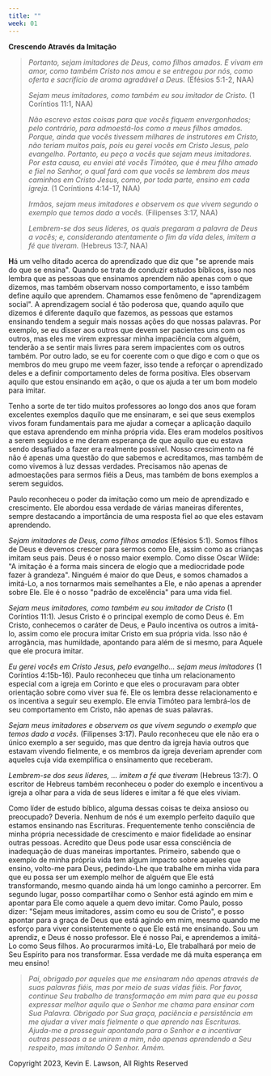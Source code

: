```yaml
---
title: ""
week: 01
---
```


**Crescendo Através da Imitação**

> *Portanto, sejam imitadores de Deus, como filhos amados. E vivam em
> amor, como também Cristo nos amou e se entregou por nós, como oferta e
> sacrifício de aroma agradável a Deus.* (Efésios 5:1-2, NAA)
>
> *Sejam meus imitadores, como também eu sou imitador de Cristo.* (1
> Coríntios 11:1, NAA)
>
> *Não escrevo estas coisas para que vocês fiquem envergonhados; pelo
> contrário, para admoestá-los como a meus filhos amados. Porque, ainda
> que vocês tivessem milhares de instrutores em Cristo, não teriam
> muitos pais, pois eu gerei vocês em Cristo Jesus, pelo evangelho.
> Portanto, eu peço a vocês que sejam meus imitadores. Por esta causa,
> eu enviei até vocês Timóteo, que é meu filho amado e fiel no Senhor, o
> qual fará com que vocês se lembrem dos meus caminhos em Cristo Jesus,
> como, por toda parte, ensino em cada igreja.* (1 Coríntions 4:14-17,
> NAA)
>
> *Irmãos, sejam meus imitadores e observem os que vivem segundo o
> exemplo que temos dado a vocês.* (Filipenses 3:17, NAA)
>
> *Lembrem-se dos seus líderes, os quais pregaram a palavra de Deus a
> vocês; e, considerando atentamente o fim da vida deles, imitem a fé
> que tiveram.* (Hebreus 13:7, NAA)

**H**á um velho ditado acerca do aprendizado que diz que "se aprende
mais do que se ensina". Quando se trata de conduzir estudos bíblicos,
isso nos lembra que as pessoas que ensinamos aprendem não apenas com o
que dizemos, mas também observam nosso comportamento, e isso também
define aquilo que aprendem. Chamamos esse fenômeno de "aprendizagem
social". A aprendizagem social é tão poderosa que, quando aquilo que
dizemos é diferente daquilo que fazemos, as pessoas que estamos
ensinando tendem a seguir mais nossas ações do que nossas palavras. Por
exemplo, se eu disser aos outros que devem ser pacientes uns com os
outros, mas eles me virem expressar minha impaciência com alguém,
tenderão a se sentir mais livres para serem impacientes com os outros
também. Por outro lado, se eu for coerente com o que digo e com o que os
membros do meu grupo me veem fazer, isso tende a reforçar o aprendizado
deles e a definir comportamento deles de forma positiva. Eles observam
aquilo que estou ensinando em ação, o que os ajuda a ter um bom modelo
para imitar.

Tenho a sorte de ter tido muitos professores ao longo dos anos que foram
excelentes exemplos daquilo que me ensinaram, e sei que seus exemplos
vivos foram fundamentais para me ajudar a começar a aplicação daquilo
que estava aprendendo em minha própria vida. Eles eram modelos positivos
a serem seguidos e me deram esperança de que aquilo que eu estava sendo
desafiado a fazer era realmente possível. Nosso crescimento na fé não é
apenas uma questão do que sabemos e acreditamos, mas também de como
vivemos à luz dessas verdades. Precisamos não apenas de admoestações
para sermos fiéis a Deus, mas também de bons exemplos a serem seguidos.

Paulo reconheceu o poder da imitação como um meio de aprendizado e
crescimento. Ele abordou essa verdade de várias maneiras diferentes,
sempre destacando a importância de uma resposta fiel ao que eles estavam
aprendendo.

*Sejam imitadores de Deus, como filhos amados* (Efésios 5:1). Somos
filhos de Deus e devemos crescer para sermos como Ele, assim como as
crianças imitam seus pais. Deus é o nosso maior exemplo. Como disse
Oscar Wilde: "A imitação é a forma mais sincera de elogio que a
mediocridade pode fazer à grandeza". Ninguém é maior do que Deus, e
somos chamados a imitá-Lo, a nos tornarmos mais semelhantes a Ele, e não
apenas a aprender sobre Ele. Ele é o nosso "padrão de excelência" para
uma vida fiel.

*Sejam meus imitadores, como também eu sou imitador de Cristo* (1
Coríntios 11:1)*.* Jesus Cristo é o principal exemplo de como Deus é. Em
Cristo, conhecemos o caráter de Deus, e Paulo incentiva os outros a
imitá-lo, assim como ele procura imitar Cristo em sua própria vida. Isso
não é arrogância, mas humildade, apontando para além de si mesmo, para
Aquele que ele procura imitar.

*Eu gerei vocês em Cristo Jesus, pelo evangelho... sejam meus
imitadores* (1 Coríntios 4:15b-16)*.* Paulo reconheceu que tinha um
relacionamento especial com a igreja em Corinto e que eles o procuravam
para obter orientação sobre como viver sua fé. Ele os lembra desse
relacionamento e os incentiva a seguir seu exemplo. Ele envia Timóteo
para lembrá-los de seu comportamento em Cristo, não apenas de suas
palavras.

*Sejam meus imitadores e observem os que vivem segundo o exemplo que
temos dado a vocês.* (Filipenses 3:17). Paulo reconheceu que ele não era
o único exemplo a ser seguido, mas que dentro da igreja havia outros que
estavam vivendo fielmente, e os membros da igreja deveriam aprender com
aqueles cuja vida exemplifica o ensinamento que receberam.

*Lembrem-se dos seus líderes, ... imitem a fé que tiveram* (Hebreus
13:7). O escritor de Hebreus também reconheceu o poder do exemplo e
incentivou a igreja a olhar para a vida de seus líderes e imitar a fé
que eles viviam.

Como líder de estudo bíblico, alguma dessas coisas te deixa ansioso ou
preocupado? Deveria. Nenhum de nós é um exemplo perfeito daquilo que
estamos ensinando nas Escrituras. Frequentemente tenho consciência de
minha própria necessidade de crescimento e maior fidelidade ao ensinar
outras pessoas. Acredito que Deus pode usar essa consciência de
inadequação de duas maneiras importantes. Primeiro, sabendo que o
exemplo de minha própria vida tem algum impacto sobre aqueles que
ensino, volto-me para Deus, pedindo-Lhe que trabalhe em minha vida para
que eu possa ser um exemplo melhor de alguém que Ele está transformando,
mesmo quando ainda há um longo caminho a percorrer. Em segundo lugar,
posso compartilhar como o Senhor está agindo em mim e apontar para Ele
como aquele a quem devo imitar. Como Paulo, posso dizer: "Sejam meus
imitadores, assim como eu sou de Cristo", e posso apontar para a graça
de Deus que está agindo em mim, mesmo quando me esforço para viver
consistentemente o que Ele está me ensinando. Sou um aprendiz, e Deus é
nosso professor. Ele é nosso Pai, e aprendemos a imitá-Lo como Seus
filhos. Ao procurarmos imitá-Lo, Ele trabalhará por meio de Seu Espírito
para nos transformar. Essa verdade me dá muita esperança em meu ensino!

> *Pai, obrigado por aqueles que me ensinaram não apenas através de suas
> palavras fiéis, mas por meio de suas vidas fiéis. Por favor, continue
> Seu trabalho de transformação em mim para que eu possa expressar
> melhor aquilo que o Senhor me chama para ensinar com Sua Palavra.
> Obrigado por Sua graça, paciência e persistência em me ajudar a viver
> mais fielmente o que aprendo nas Escrituras. Ajuda-me a prosseguir
> apontando para o Senhor e a incentivar outras pessoas a se unirem a
> mim, não apenas aprendendo a Seu respeito, mas imitando O Senhor.
> Amém.*

Copyright 2023, Kevin E. Lawson, All Rights Reserved
